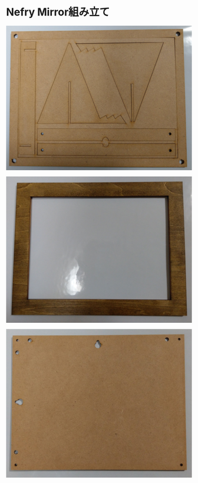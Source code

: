 # Nefry Mirror組み立て

![&#x67A0;&#x3068;&#x53F0;](.gitbook/assets/imag2414.jpg)

![&#x8868;&#x67A0;](.gitbook/assets/imag2413.jpg)

![&#x88CF;&#x30D1;&#x30CD;&#x30EB;](.gitbook/assets/imag2407.jpg)

